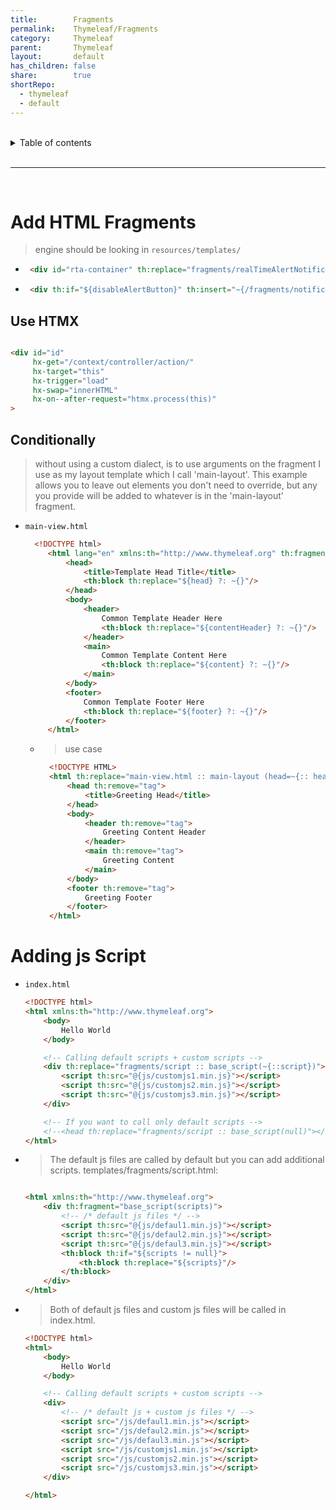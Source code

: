 ```yaml
---
title:        Fragments
permalink:    Thymeleaf/Fragments
category:     Thymeleaf
parent:       Thymeleaf
layout:       default
has_children: false
share:        true
shortRepo:
  - thymeleaf
  - default          
---
```



<br/>          

<details markdown="block">                
<summary>                
Table of contents                
</summary>                
{: .text-delta }                
1. TOC                
{:toc}                
</details>                

<br/>                

***                

<br/>

# Add HTML Fragments

> engine should be looking in `resources/templates/`

- ```html
   <div id="rta-container" th:replace="fragments/realTimeAlertNotification :: rtaFragment"></div>
  ```

-  ```html
    <div th:if="${disableAlertButton}" th:insert="~{/fragments/notificationModal :: notificationModal}"></div>
   ```

## Use HTMX

```html

<div id="id"
     hx-get="/context/controller/action/"
     hx-target="this"
     hx-trigger="load"
     hx-swap="innerHTML"
     hx-on--after-request="htmx.process(this)"
>
```

## Conditionally

> without using a custom dialect, is to use arguments on the fragment I use as my layout template which I call 'main-layout'. This example allows you to leave out elements you
> don't need to override, but any you provide will be added to whatever is in the 'main-layout' fragment.

- `main-view.html`

   ```html
     <!DOCTYPE html>
        <html lang="en" xmlns:th="http://www.thymeleaf.org" th:fragment="main-layout">
            <head>
                <title>Template Head Title</title>
                <th:block th:replace="${head} ?: ~{}"/>
            </head>
            <body>
                <header>
                    Common Template Header Here
                    <th:block th:replace="${contentHeader} ?: ~{}"/>
                </header>
                <main>
                    Common Template Content Here
                    <th:block th:replace="${content} ?: ~{}"/>
                </main>
            </body>
            <footer>
                Common Template Footer Here
                <th:block th:replace="${footer} ?: ~{}"/>
            </footer>
        </html>
   ```

    - > use case

        ```html
          <!DOCTYPE HTML>
          <html th:replace="main-view.html :: main-layout (head=~{:: head}, contentHeader=~{:: header}, content=~{:: main}, footer=~{:: footer})">
              <head th:remove="tag">
                  <title>Greeting Head</title>
              </head>
              <body>
                  <header th:remove="tag">
                      Greeting Content Header
                  </header>
                  <main th:remove="tag">
                      Greeting Content
                  </main>
              </body>
              <footer th:remove="tag">
                  Greeting Footer
              </footer>
          </html>
        ```

# Adding js Script

- `index.html`

    ```html
    <!DOCTYPE html>
    <html xmlns:th="http://www.thymeleaf.org">
        <body>
            Hello World
        </body>
    
        <!-- Calling default scripts + custom scripts -->
        <div th:replace="fragments/script :: base_script(~{::script})">
            <script th:src="@{js/customjs1.min.js}"></script>
            <script th:src="@{js/customjs2.min.js}"></script>
            <script th:src="@{js/customjs3.min.js}"></script>
        </div>
    
        <!-- If you want to call only default scripts -->
        <!--<head th:replace="fragments/script :: base_script(null)"></head>-->
    </html>
    ```
- > The default js files are called by default but you can add additional scripts.
  templates/fragments/script.html:

    ```html
    
    <html xmlns:th="http://www.thymeleaf.org">
        <div th:fragment="base_script(scripts)">
            <!-- /* default js files */ -->
            <script th:src="@{js/defaul1.min.js}"></script>
            <script th:src="@{js/defaul2.min.js}"></script>
            <script th:src="@{js/defaul3.min.js}"></script>
            <th:block th:if="${scripts != null}">
                <th:block th:replace="${scripts}"/>
            </th:block>
        </div>
    </html>
    ```

- > Both of default js files and custom js files will be called in index.html.

  ```html
  <!DOCTYPE html>
  <html>
      <body>
          Hello World
      </body>
  
      <!-- Calling default scripts + custom scripts -->
      <div>
          <!-- /* default js + custom js files */ -->
          <script src="/js/defaul1.min.js"></script>
          <script src="/js/defaul2.min.js"></script>
          <script src="/js/defaul3.min.js"></script>
          <script src="/js/customjs1.min.js"></script>
          <script src="/js/customjs2.min.js"></script>
          <script src="/js/customjs3.min.js"></script>
      </div>
  
  </html>
  ```